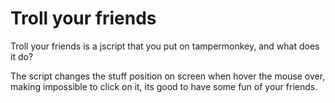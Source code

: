 # Troll your friends

Troll your friends is a jscript that you put on tampermonkey, and what does it do?

The script changes the stuff position on screen when hover the mouse over, making impossible to click on it, its good to have some fun of your friends.
